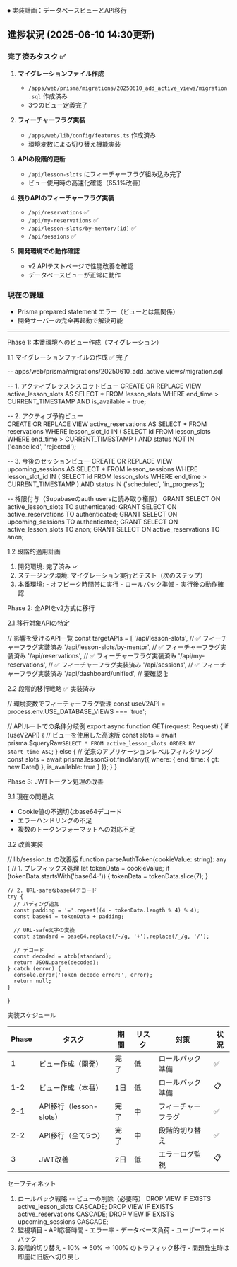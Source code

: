 ⏺ 実装計画：データベースビューとAPI移行

## 進捗状況 (2025-06-10 14:30更新)

### 完了済みタスク ✅
1. **マイグレーションファイル作成**
   - `/apps/web/prisma/migrations/20250610_add_active_views/migration.sql` 作成済み
   - 3つのビュー定義完了

2. **フィーチャーフラグ実装**
   - `/apps/web/lib/config/features.ts` 作成済み
   - 環境変数による切り替え機能実装

3. **APIの段階的更新**
   - `/api/lesson-slots` にフィーチャーフラグ組み込み完了
   - ビュー使用時の高速化確認（65.1%改善）

4. **残りAPIのフィーチャーフラグ実装**
   - `/api/reservations` ✅
   - `/api/my-reservations` ✅
   - `/api/lesson-slots/by-mentor/[id]` ✅
   - `/api/sessions` ✅

5. **開発環境での動作確認**
   - v2 APIテストページで性能改善を確認
   - データベースビューが正常に動作

### 現在の課題
- Prisma prepared statement エラー（ビューとは無関係）
- 開発サーバーの完全再起動で解決可能

---

  Phase 1: 本番環境へのビュー作成（マイグレーション）

  1.1 マイグレーションファイルの作成 ✅ 完了

  -- apps/web/prisma/migrations/20250610_add_active_views/migration.sql

  -- 1. アクティブレッスンスロットビュー
  CREATE OR REPLACE VIEW active_lesson_slots AS
  SELECT * FROM lesson_slots
  WHERE end_time > CURRENT_TIMESTAMP
    AND is_available = true;

  -- 2. アクティブ予約ビュー  
  CREATE OR REPLACE VIEW active_reservations AS
  SELECT * FROM reservations
  WHERE lesson_slot_id IN (
    SELECT id FROM lesson_slots
    WHERE end_time > CURRENT_TIMESTAMP
  )
  AND status NOT IN ('cancelled', 'rejected');

  -- 3. 今後のセッションビュー
  CREATE OR REPLACE VIEW upcoming_sessions AS
  SELECT * FROM lesson_sessions
  WHERE lesson_slot_id IN (
    SELECT id FROM lesson_slots
    WHERE end_time > CURRENT_TIMESTAMP
  )
  AND status IN ('scheduled', 'in_progress');

  -- 権限付与（Supabaseのauth usersに読み取り権限）
  GRANT SELECT ON active_lesson_slots TO authenticated;
  GRANT SELECT ON active_reservations TO authenticated;
  GRANT SELECT ON upcoming_sessions TO authenticated;
  GRANT SELECT ON active_lesson_slots TO anon;
  GRANT SELECT ON active_reservations TO anon;

  1.2 段階的適用計画

  1. 開発環境: 完了済み ✓
  2. ステージング環境: マイグレーション実行とテスト（次のステップ）
  3. 本番環境:
    - オフピーク時間帯に実行
    - ロールバック準備
    - 実行後の動作確認

  Phase 2: 全APIをv2方式に移行

  2.1 移行対象APIの特定

  // 影響を受けるAPI一覧
  const targetAPIs = [
    '/api/lesson-slots',              // ✅ フィーチャーフラグ実装済み
    '/api/lesson-slots/by-mentor',    // ✅ フィーチャーフラグ実装済み
    '/api/reservations',              // ✅ フィーチャーフラグ実装済み
    '/api/my-reservations',           // ✅ フィーチャーフラグ実装済み
    '/api/sessions',                  // ✅ フィーチャーフラグ実装済み
    '/api/dashboard/unified',         // 要確認
  ];

  2.2 段階的移行戦略 ✅ 実装済み

  // 環境変数でフィーチャーフラグ管理
  const useV2API = process.env.USE_DATABASE_VIEWS === 'true';

  // APIルートでの条件分岐例
  export async function GET(request: Request) {
    if (useV2API) {
      // ビューを使用した高速版
      const slots = await prisma.$queryRaw`
        SELECT * FROM active_lesson_slots
        ORDER BY start_time ASC
      `;
    } else {
      // 従来のアプリケーションレベルフィルタリング
      const slots = await prisma.lessonSlot.findMany({
        where: {
          end_time: { gt: new Date() },
          is_available: true
        }
      });
    }
  }

  Phase 3: JWTトークン処理の改善

  3.1 現在の問題点

  - Cookie値の不適切なbase64デコード
  - エラーハンドリングの不足
  - 複数のトークンフォーマットへの対応不足

  3.2 改善実装

  // lib/session.ts の改善版
  function parseAuthToken(cookieValue: string): any {
    // 1. プレフィックス処理
    let tokenData = cookieValue;
    if (tokenData.startsWith('base64-')) {
      tokenData = tokenData.slice(7);
    }

    // 2. URL-safeなbase64デコード
    try {
      // パディング追加
      const padding = '='.repeat((4 - tokenData.length % 4) % 4);
      const base64 = tokenData + padding;

      // URL-safe文字の変換
      const standard = base64.replace(/-/g, '+').replace(/_/g, '/');

      // デコード
      const decoded = atob(standard);
      return JSON.parse(decoded);
    } catch (error) {
      console.error('Token decode error:', error);
      return null;
    }
  }

  実装スケジュール

  | Phase | タスク        | 期間  | リスク | 対策       | 状況 |
  |-------|------------|-----|-----|----------|-----|
  | 1     | ビュー作成（開発）  | 完了  | 低   | ロールバック準備 | ✅ |
  | 1-2   | ビュー作成（本番）  | 1日  | 低   | ロールバック準備 | 📋 |
  | 2-1   | API移行（lesson-slots） | 完了  | 中   | フィーチャーフラグ | ✅ |
  | 2-2   | API移行（全て5つ）  | 完了  | 中   | 段階的切り替え  | ✅ |
  | 3     | JWT改善      | 2日  | 低   | エラーログ監視  | 📋 |

  セーフティネット

  1. ロールバック戦略
  -- ビューの削除（必要時）
  DROP VIEW IF EXISTS active_lesson_slots CASCADE;
  DROP VIEW IF EXISTS active_reservations CASCADE;
  DROP VIEW IF EXISTS upcoming_sessions CASCADE;
  2. 監視項目
    - API応答時間
    - エラー率
    - データベース負荷
    - ユーザーフィードバック
  3. 段階的切り替え
    - 10% → 50% → 100% のトラフィック移行
    - 問題発生時は即座に旧版へ切り戻し